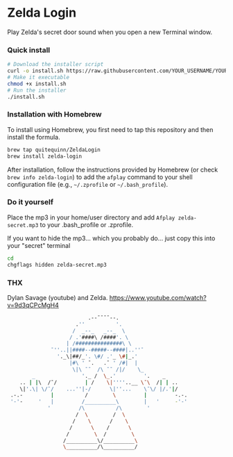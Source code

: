 # Zelda Login

Play Zelda's secret door sound when you open a new Terminal window.

### Quick install

```bash
# Download the installer script
curl -o install.sh https://raw.githubusercontent.com/YOUR_USERNAME/YOUR_REPONAME/main/install.sh
# Make it executable
chmod +x install.sh
# Run the installer
./install.sh
```

### Installation with Homebrew

To install using Homebrew, you first need to tap this repository and then install the formula.

```bash
brew tap quitequinn/ZeldaLogin
brew install zelda-login
```

After installation, follow the instructions provided by Homebrew (or check `brew info zelda-login`) to add the `afplay` command to your shell configuration file (e.g., `~/.zprofile` or `~/.bash_profile`).

### Do it yourself

Place the mp3 in your home/user directory and add `Afplay zelda-secret.mp3` to your .bash_profile or .zprofile. 

If you want to hide the mp3... which you probably do... just copy this into your "secret" terminal
```bash
cd
chgflags hidden zelda-secret.mp3
```


### THX

Dylan Savage (youtube) and Zelda. https://www.youtube.com/watch?v=9d3qCPcMgH4

```bash
                          .--¯¯¯¯--.
                      .''          '.
                     /  _--_   _--_  \
                    / .'####\ /####'. \
                   | /###############\ \
              ¯''..||####--#####--####|..''¯
                '._\|##/_'. \#/ .'_ \#|_.'
                    |#\ ' ¯.   .¯ ' /#|  |
                     \|\ ¯¯  /\ ¯¯ /|/    \_
        _               '._ /  \_.'         '.    _
    .. | |\  /¯/         | /    \|''''..__ \¯\  /| | ..
    \|'.\| \/¯/    ...''|-/      \|''...    \¯\/ |/.'|/
 .-.-         |          /        \         |         -.-.
 '-'-     '   |         /__________\        |   '     -'-'
             '         /\          /\        '
                      /  \        /  \
                     /    \      /    \
                    /      \    /      \
                   /        \  /        \
                  /__________\/__________\
                  \__________/\__________/
                  
```
